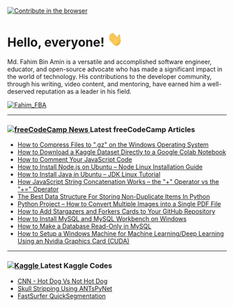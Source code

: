 [![Contribute in the browser](https://gitpod.io/button/open-in-gitpod.svg)](https://gitpod.io/#https://github.com/FahimFBA/FahimFBA)

# Hello, everyone! <img src="./img/wave.gif" width="35px" height= "35px">

Md. Fahim Bin Amin is a versatile and accomplished software engineer, educator, and open-source advocate who has made a significant impact in the world of technology. His contributions to the developer community, through his writing, video content, and mentoring, have earned him a well-deserved reputation as a leader in his field.

<p align="left"> <a href="https://twitter.com/intent/follow?screen_name=Fahim_FBA" target="blank"><img src="https://img.shields.io/twitter/follow/:Fahim_FBA" height="36" alt="Fahim_FBA"/></a></p>

---

### <a href="https://www.freecodecamp.org/news/author/fahimbinamin/"><img src="https://github.com/selenium-cucumber/selenium-cucumber-java/assets/64195132/1554283d-c054-47ef-bbf0-d31bf367dba7" title="freeCodeCamp Article" alt="freeCodeCamp News" width="35"/> </a>Latest freeCodeCamp Articles

- [How to Compress Files to ".gz" on the Windows Operating System](https://www.freecodecamp.org/news/how-to-convert-files-to-gzip-on-windows/)
- [How to Download a Kaggle Dataset Directly to a Google Colab Notebook](https://www.freecodecamp.org/news/how-to-download-kaggle-dataset-to-google-colab/)
- [How to Comment Your JavaScript Code](https://www.freecodecamp.org/news/comment-your-javascript-code/)
- [How to Install Node.js on Ubuntu – Node Linux Installation Guide](https://www.freecodecamp.org/news/how-to-install-node-js-on-ubuntu/)
- [How to Install Java in Ubuntu – JDK Linux Tutorial](https://www.freecodecamp.org/news/how-to-install-java-in-ubuntu/)
- [How JavaScript String Concatenation Works – the "+" Operator vs the "+=" Operator](https://www.freecodecamp.org/news/javascript-string-concatenation/)
- [The Best Data Structure For Storing Non-Duplicate Items In Python](https://www.freecodecamp.org/news/the-best-data-structure-for-storing-non-duplicate-items-in-python/)
- [Python Project – How to Convert Multiple Images into a Single PDF File](https://www.freecodecamp.org/news/convert-multiple-images-into-a-single-pdf-file-with-python/)
- [How to Add Stargazers and Forkers Cards to Your GitHub Repository](https://www.freecodecamp.org/news/how-to-add-stargzers-and-forkers-to-your-github-repository/)
- [How to Install MySQL and MySQL Workbench on Windows](https://www.freecodecamp.org/news/how-to-install-mysql-workbench-on-windows/)
- [How to Make a Database Read-Only in MySQL](https://www.freecodecamp.org/news/how-to-make-a-database-read-only-in-mysql/)
- [How to Setup a Windows Machine for Machine Learning/Deep Learning Using an Nvidia Graphics Card (CUDA)](https://www.freecodecamp.org/news/how-to-setup-windows-machine-for-ml-dl-using-nvidia-graphics-card-cuda/)

---



### <a href="https://www.kaggle.com/mdfahimbinamin"><img src="https://img.shields.io/badge/Kaggle-035a7d?style=for-the-badge&logo=kaggle&logoColor=white" title="Kaggle" alt="Kaggle" width="50" height="20"/> </a>Latest Kaggle Codes

- [CNN - Hot Dog Vs Not Hot Dog](https://www.kaggle.com/code/mdfahimbinamin/cnn-hot-dog-vs-not-hot-dog)
- [Skull Stripping Using ANTsPyNet](https://www.kaggle.com/code/mdfahimbinamin/skull-stripping-using-antspynet)
- [FastSurfer QuickSegmentation](https://www.kaggle.com/code/mdfahimbinamin/fastsurfer-quicksegmentation)